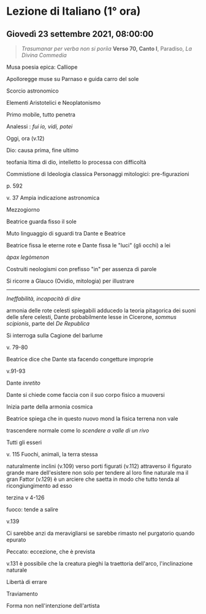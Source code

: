 # Lezione di Italiano (1° ora)

## Giovedì 23 settembre 2021, 08:00:00

> _Trasumanar per verba non si poriìa_
> **Verso 70, Canto I**, Paradiso, _La Divina Commedia_

Musa poesia epica: Calliope

Apolloregge muse su Parnaso e guida carro del sole

Scorcio astronomico

Elementi Aristotelici e Neoplatonismo

Primo mobile, tutto penetra


Analessi : *fui io, vidi, potei*

Oggi, ora (v.12)

Dio: causa prima, fine ultimo

teofania ltima di dio, intelletto lo processa con difficoltà

Commistione di Ideologia classica
Personaggi mitologici: pre-figurazioni

p. 592


v. 37 Ampia indicazione astronomica

Mezzogiorno

Beatrice guarda fisso il sole

Muto linguaggio di sguardi tra Dante e Beatrice

Beatrice fissa le eterne rote e Dante fissa le "luci" (gli occhi) a lei


_àpax legòmenon_

Costruiti neologismi con prefisso "in" per assenza di parole

Si ricorre a Glauco (Ovidio, mitologia) per illustrare

---
_Ineffabilità, incapacità di dire_

armonia delle rote celesti spiegabili adducedo la teoria pitagorica dei suoni delle sfere celesti, Dante probabilmente lesse in Cicerone, _sommus scipionis_, parte del _De Republica_

Si interroga sulla Cagione del barlume


v. 79-80

Beatrice dice che Dante sta facendo congetture improprie


v.91-93

Dante _inretito_

Dante si chiede come faccia con il suo corpo fisico a muoversi

Inizia parte della armonia cosmica

Beatrice spiega che in questo nuovo mond la fisica terrena non vale

trascendere normale come lo _scendere a valle di un rivo_

Tutti gli esseri

v. 115
Fuochi, animali, la terra stessa

naturalmente inclini (v.109) verso porti figurati (v.112) attraverso il figurato grande mare dell'esistere non solo per tendere al loro fine naturale ma il gran Fattor (v.129) è un arciere che saetta in modo che tutto tenda al ricongiungimento ad esso


terzina v 4-126

fuoco: tende a salire

v.139

Ci sarebbe anzi da meravigliarsi se sarebbe rimasto nel purgatorio quando epurato

Peccato: eccezione, che è prevista

v.131 è possibile che la creatura pieghi la traettoria dell'arco, l'inclinazione naturale

Libertà di errare

Traviamento


Forma non nell'intenzione dell'artista



<!--stackedit_data:
eyJoaXN0b3J5IjpbLTEzNDA0MzExOCwtMTYyMDAzNzQyXX0=
-->